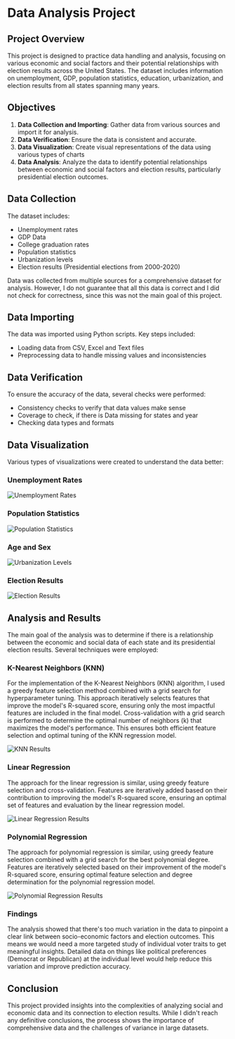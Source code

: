 # Data Analysis Project

## Project Overview

This project is designed to practice data handling and analysis, focusing on various economic and social factors and their potential relationships with election results across the United States. The dataset includes information on unemployment, GDP, population statistics, education, urbanization, and election results from all states spanning many years.

## Objectives

1. **Data Collection and Importing**: Gather data from various sources and import it for analysis.
2. **Data Verification**: Ensure the data is consistent and accurate.
3. **Data Visualization**: Create visual representations of the data using various types of charts
4. **Data Analysis**: Analyze the data to identify potential relationships between economic and social factors and election results, particularly presidential election outcomes.

## Data Collection

The dataset includes:
- Unemployment rates
- GDP Data
- College graduation rates
- Population statistics
- Urbanization levels
- Election results (Presidential elections from 2000-2020)

Data was collected from multiple sources for a comprehensive dataset for analysis. However, I do not guarantee that all this data is correct and I did not check for correctness, since this was not the main goal of this project.

## Data Importing

The data was imported using Python scripts. Key steps included:
- Loading data from CSV, Excel and Text files
- Preprocessing data to handle missing values and inconsistencies

## Data Verification

To ensure the accuracy of the data, several checks were performed:
- Consistency checks to verify that data values make sense
- Coverage to check, if there is Data missing for states and year
- Checking data types and formats

## Data Visualization

Various types of visualizations were created to understand the data better:

### Unemployment Rates

![Unemployment Rates](Visualize_Data/Plots/unemployment_animation.gif)

### Population Statistics

![Population Statistics](Visualize_Data/Plots/gdp_per_person_by_state.gif)

### Age and Sex

![Urbanization Levels](Visualize_Data/Plots/age_sex.png)

### Election Results

![Election Results](Visualize_Data/Plots/Election_Map_2020.png)

## Analysis and Results

The main goal of the analysis was to determine if there is a relationship between the economic and social data of each state and its presidential election results. Several techniques were employed:

### K-Nearest Neighbors (KNN)

For the implementation of the K-Nearest Neighbors (KNN) algorithm, I used a greedy feature selection method combined with a grid search for hyperparameter tuning. This approach iteratively selects features that improve the model's R-squared score, ensuring only the most impactful features are included in the final model. Cross-validation with a grid search is performed to determine the optimal number of neighbors (k) that maximizes the model's performance. This ensures both efficient feature selection and optimal tuning of the KNN regression model.

![KNN Results](Analyse_Data/Results/KNN.png)

### Linear Regression

The approach for the linear regression is similar, using greedy feature selection and cross-validation. Features are iteratively added based on their contribution to improving the model's R-squared score, ensuring an optimal set of features and evaluation by the linear regression model.

![Linear Regression Results](Analyse_Data/Results/Linear_Reg.png)

### Polynomial Regression

The approach for polynomial regression is similar, using greedy feature selection combined with a grid search for the best polynomial degree. Features are iteratively selected based on their improvement of the model's R-squared score, ensuring optimal feature selection and degree determination for the polynomial regression model.

![Polynomial Regression Results](Analyse_Data/Results/Polynomial_Reg.png)

### Findings

The analysis showed that there's too much variation in the data to pinpoint a clear link between socio-economic factors and election outcomes. This means we would need a more targeted study of individual voter traits to get meaningful insights. Detailed data on things like political preferences (Democrat or Republican) at the individual level would help reduce this variation and improve prediction accuracy.

## Conclusion

This project provided insights into the complexities of analyzing social and economic data and its connection to election results. While I didn't reach any definitive conclusions, the process shows the importance of comprehensive data and the challenges of variance in large datasets.












